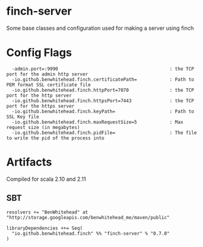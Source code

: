 finch-server
============

Some base classes and configuration used for making a server using finch

# Config Flags

```
  -admin.port=:9990                                         : the TCP port for the admin http server
  -io.github.benwhitehead.finch.certificatePath=            : Path to PEM format SSL certificate file
  -io.github.benwhitehead.finch.httpPort=7070               : the TCP port for the http server
  -io.github.benwhitehead.finch.httpsPort=7443              : the TCP port for the https server
  -io.github.benwhitehead.finch.keyPath=                    : Path to SSL Key file
  -io.github.benwhitehead.finch.maxRequestSize=5            : Max request size (in megabytes)
  -io.github.benwhitehead.finch.pidFile=                    : The file to write the pid of the process into
```

# Artifacts

Compiled for scala 2.10 and 2.11

## SBT

```
resolvers += "BenWhitehead" at "http://storage.googleapis.com/benwhitehead_me/maven/public"

libraryDependencies ++= Seq(
  "io.github.benwhitehead.finch" %% "finch-server" % "0.7.0"
)
```

